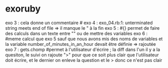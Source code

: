 # exoruby
exo 3 : cela donne un commentaire #
exo 4 : exo_04.rb:1: unterminated string meets end of file => il manque le " à la fin
exo 5 : #{} permet de faire des calculs dans un texte entre "" ou de mettre des variables
exo 6 : #meme calcul que exo 5 sauf que nous avons mis des noms de variables et la variable number_of_minutes_in_an_hour devait être définie => rajoutée
exo 7 : gets.chomp #permet à l'utilisateur d'écrire ; la diff dans l'un il y a la quesiton, le suivi on rajoute ">" pour que ce soit plus clair que l'utilisateur doit écrire, et le dernier on enleve la question et le > donc ce n'est pas clair
